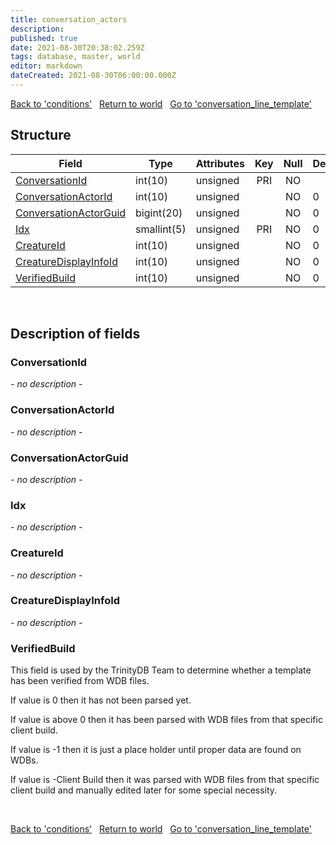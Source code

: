 ```yaml
---
title: conversation_actors
description: 
published: true
date: 2021-08-30T20:38:02.259Z
tags: database, master, world
editor: markdown
dateCreated: 2021-08-30T06:00:00.000Z
---
```


<a href="https://trinitycore.info/de/database/master/world/conditions" class="mt-5 v-btn v-btn--depressed v-btn--flat v-btn--outlined theme--light v-size--default darkblue--text text--lighten-3"><span class="v-btn__content"><i aria-hidden="true" class="v-icon notranslate v-icon--left mdi mdi-arrow-left theme--light"></i><span>Back to 'conditions'</span></span></a>&nbsp;&nbsp;&nbsp;<a href="https://trinitycore.info/de/database/master/world/home" class="mt-5 v-btn v-btn--depressed v-btn--flat v-btn--outlined theme--light v-size--default darkblue--text text--lighten-3"><span class="v-btn__content"><i aria-hidden="true" class="v-icon notranslate v-icon--left mdi mdi-home-outline theme--light"></i><span>Return to world</span></span></a>&nbsp;&nbsp;&nbsp;<a href="https://trinitycore.info/de/database/master/world/conversation_line_template" class="mt-5 v-btn v-btn--depressed v-btn--flat v-btn--outlined theme--light v-size--default darkblue--text text--lighten-3"><span class="v-btn__content"><span>Go to 'conversation_line_template'</span><i aria-hidden="true" class="v-icon notranslate v-icon--right mdi mdi-arrow-right theme--light"></i></span></a>

## Structure

| Field | Type | Attributes | Key | Null | Default | Extra | Comment |
| --- | --- | --- | :---: | :---: | --- | --- | --- |
| [ConversationId](#conversationid) | int(10) | unsigned | PRI | NO |  |  |  |
| [ConversationActorId](#conversationactorid) | int(10) | unsigned |  | NO | 0 |  |  |
| [ConversationActorGuid](#conversationactorguid) | bigint(20) | unsigned |  | NO | 0 |  |  |
| [Idx](#idx) | smallint(5) | unsigned | PRI | NO | 0 |  |  |
| [CreatureId](#creatureid) | int(10) | unsigned |  | NO | 0 |  |  |
| [CreatureDisplayInfoId](#creaturedisplayinfoid) | int(10) | unsigned |  | NO | 0 |  |  |
| [VerifiedBuild](#verifiedbuild) | int(10) | unsigned |  | NO | 0 |  |  |
&nbsp;
## Description of fields

### ConversationId
*- no description -*
&nbsp;

### ConversationActorId
*- no description -*
&nbsp;

### ConversationActorGuid
*- no description -*
&nbsp;

### Idx
*- no description -*
&nbsp;

### CreatureId
*- no description -*
&nbsp;

### CreatureDisplayInfoId
*- no description -*
&nbsp;

### VerifiedBuild
This field is used by the TrinityDB Team to determine whether a template has been verified from WDB files.

If value is 0 then it has not been parsed yet.

If value is above 0 then it has been parsed with WDB files from that specific client build.

If value is -1 then it is just a place holder until proper data are found on WDBs.

If value is -Client Build then it was parsed with WDB files from that specific client build and manually edited later for some special necessity.

&nbsp;

<a href="https://trinitycore.info/de/database/master/world/conditions" class="mt-5 v-btn v-btn--depressed v-btn--flat v-btn--outlined theme--light v-size--default darkblue--text text--lighten-3"><span class="v-btn__content"><i aria-hidden="true" class="v-icon notranslate v-icon--left mdi mdi-arrow-left theme--light"></i><span>Back to 'conditions'</span></span></a>&nbsp;&nbsp;&nbsp;<a href="https://trinitycore.info/de/database/master/world/home" class="mt-5 v-btn v-btn--depressed v-btn--flat v-btn--outlined theme--light v-size--default darkblue--text text--lighten-3"><span class="v-btn__content"><i aria-hidden="true" class="v-icon notranslate v-icon--left mdi mdi-home-outline theme--light"></i><span>Return to world</span></span></a>&nbsp;&nbsp;&nbsp;<a href="https://trinitycore.info/de/database/master/world/conversation_line_template" class="mt-5 v-btn v-btn--depressed v-btn--flat v-btn--outlined theme--light v-size--default darkblue--text text--lighten-3"><span class="v-btn__content"><span>Go to 'conversation_line_template'</span><i aria-hidden="true" class="v-icon notranslate v-icon--right mdi mdi-arrow-right theme--light"></i></span></a>

